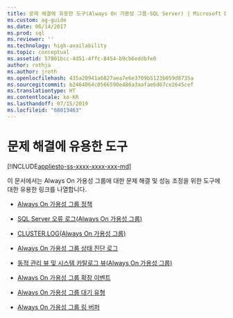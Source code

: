 ```yaml
---
title: 문제 해결에 유용한 도구(Always On 가용성 그룹-SQL Server) | Microsoft Docs
ms.custom: ag-guide
ms.date: 06/14/2017
ms.prod: sql
ms.reviewer: ''
ms.technology: high-availability
ms.topic: conceptual
ms.assetid: 57801bcc-4d51-4ffc-8454-b9cb6eddbfe0
author: rothja
ms.author: jroth
ms.openlocfilehash: 435a20941a6827aea7e6e3709b5123b059d8735a
ms.sourcegitcommit: b2464064c0566590e486a3aafae6d67ce2645cef
ms.translationtype: HT
ms.contentlocale: ko-KR
ms.lasthandoff: 07/15/2019
ms.locfileid: "68013463"
---
```

# <a name="useful-tools-for-troubleshooting"></a>문제 해결에 유용한 도구
[!INCLUDE[appliesto-ss-xxxx-xxxx-xxx-md](../../../includes/appliesto-ss-xxxx-xxxx-xxx-md.md)]
    
 이 문서에서는 Always On 가용성 그룹에 대한 문제 해결 및 성능 조정을 위한 도구에 대한 유용한 링크를 나열합니다.  
  
  - [Always On 가용성 그룹 정책](always-on-policies.md)  
  
  - [SQL Server 오류 로그&#40;Always On 가용성 그룹&#41;](sql-server-error-log-always-on-availability-groups.md)  
  
  - [CLUSTER.LOG&#40;Always On 가용성 그룹&#41;](cluster-log-always-on-availability-groups.md)  
  
  - [Always On 가용성 그룹 상태 진단 로그](always-on-health-diagnostics-log.md)  
  
  - [동적 관리 뷰 및 시스템 카탈로그 뷰&#40;Always On 가용성 그룹&#41;](dynamic-management-views-and-system-catalog-views-always-on-availability-groups.md)  
  
  - [Always On 가용성 그룹 확장 이벤트](always-on-extended-events.md)  
  
  - [Always On 가용성 그룹 대기 유형](always-on-wait-types.md)  
  
  - [Always On 가용성 그룹 링 버퍼](always-on-ring-buffers.md)  
  
  
